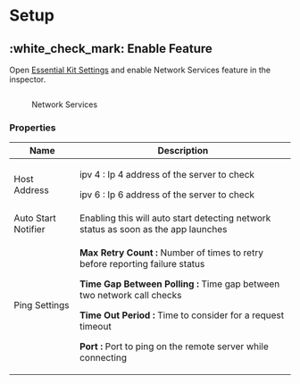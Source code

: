 # Setup

## :white\_check\_mark: Enable Feature

Open [Essential Kit Settings](../../plugin-overview/settings.md) and enable Network Services feature in the inspector.

<figure><img src="../../.gitbook/assets/network-services-settings.gif" alt=""><figcaption><p>Network Services</p></figcaption></figure>



### Properties

| Name                | Description                                                                                                                                                                                                                                                                                                                                                    |
| ------------------- | -------------------------------------------------------------------------------------------------------------------------------------------------------------------------------------------------------------------------------------------------------------------------------------------------------------------------------------------------------------- |
| Host Address        | <p>ipv 4 : Ip 4 address of the server to check</p><p>ipv 6 : Ip 6 address of the server to check</p>                                                                                                                                                                                                                                                           |
| Auto Start Notifier | Enabling this will auto start detecting network status as soon as the app launches                                                                                                                                                                                                                                                                             |
| Ping Settings       | <p><strong>Max Retry Count :</strong> Number of times to retry before reporting failure status</p><p><strong>Time Gap Between Polling :</strong> Time gap between two network call checks</p><p><strong>Time Out Period :</strong> Time to consider for a request timeout</p><p><strong>Port :</strong> Port to ping on the remote server while connecting</p> |

